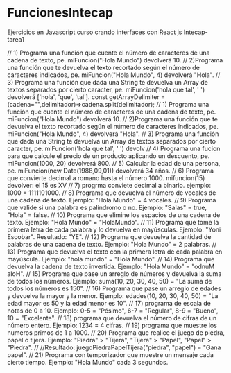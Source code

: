 # FuncionesIntecap
Ejercicios en Javascript curso crando interfaces con React js 
Intecap- tarea1

// 1) Programa una función que cuente el número de caracteres de una cadena de texto, pe. miFuncion("Hola Mundo") devolverá 10.
// 2)Programa una función que te devuelva el texto recortado según el número de caracteres indicados, pe. miFuncion("Hola Mundo", 4) devolverá "Hola".
// 3) Programa una función que dada una String te devuelva un Array de textos separados por cierto caracter, pe. miFuncion('hola que tal', ' ') devolverá ['hola', 'que', 'tal'].
const getArrayDelimiter =(cadena="",delimitador)=>cadena.split(delimitador);
// 1) Programa una función que cuente el número de caracteres de una cadena de texto, pe. miFuncion("Hola Mundo") devolverá 10.
// 2)Programa una función que te devuelva el texto recortado según el número de caracteres indicados, pe. miFuncion("Hola Mundo", 4) devolverá "Hola".
// 3) Programa una función que dada una String te devuelva un Array de textos separados por cierto caracter, pe. miFuncion('hola que tal', ' ') devolv
// 4) Programa una fucion para que calcule el precio de un producto aplicando un descuento, pe. miFuncion(1000, 20) devolverá 800.
// 5) Calcular la edad de una persona, pe. miFuncion(new Date(1988,09,01)) devolverá 34 años.
// 6) Programa que convierte decimal a romano hasta el número 1000.  mifuncion(15)  devolver:  el 15 es XV
// 7) progrma conviete decimal a binario. ejemplo: 1000 = 1111101000.
// 8) Programa que devuelva el número de vocales de una cadena de texto. Ejemplo: "Hola Mundo" = 4 vocales.
// 9) Programa que valide si una palabra es palíndromo o no. Ejemplo: "Salas" = true, "Hola" = false.
// 10) Programa que elimine los espacios de una cadena de texto. Ejemplo: "Hola Mundo" = "HolaMundo".
// 11) Programa que tome la primera letra de cada palabra y lo devuelva en mayúsculas. Ejemplo: "Yoni Escobar". Resultado: "YE".
// 12) Programa que devuelva la cantidad de palabras de una cadena de texto. Ejemplo: "Hola Mundo" = 2 palabras.
// 13) Programa que devuelva el texto con la primera letra de cada palabra en mayúscula. Ejemplo: "hola mundo" = "Hola Mundo".
// 14) Programa que devuelva la cadena de texto invertida. Ejemplo: "Hola Mundo" = "odnuM aloH".
// 15) Programa que pase un arreglo de números y devuelva la suma de todos los números. Ejemplo: suma(10, 20, 30, 40, 50) = "La suma de todos los números es 150".
// 16) Programa que pase un arreglo de edades y devuelva la mayor y la menor. Ejemplo: edades(10, 20, 30, 40, 50) = "La edad mayor es 50 y la edad menor es 10".
// 17) programa de escala de notas de 0 a 10. Ejemplo: 0-5 = "Pésimo", 6-7 = "Regular", 8-9 = "Bueno", 10 = "Excelente".
// 18) programa que devuelva el número de cifras de un número entero. Ejemplo: 1234 = 4 cifras.
// 19) programa que muestre los numeros primos de 1 a 1000.
// 20) Programa que realice el juego de piedra, papel o tijera. Ejemplo: "Piedra" > "Tijera", "Tijera" > "Papel", "Papel" > "Piedra".
// //Resultado: juegoPiedraPapelTijera("piedra", "papel") = "Gana papel".
// 21) Programa con temporizador que muestre un mensaje cada cierto tiempo. Ejemplo: "Hola Mundo" cada 3 segundos.

